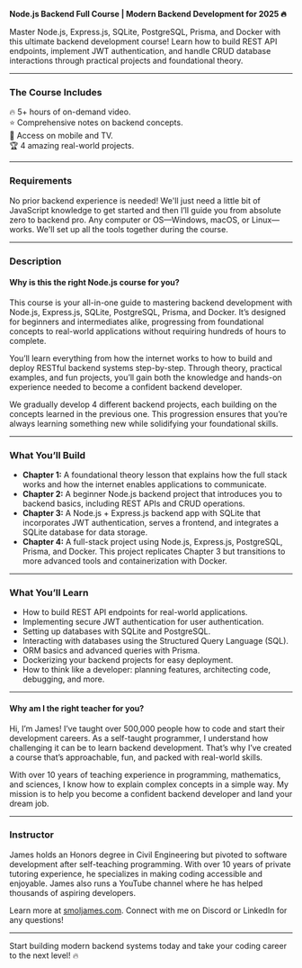 **Node.js Backend Full Course | Modern Backend Development for 2025 🔥**  

Master Node.js, Express.js, SQLite, PostgreSQL, Prisma, and Docker with this ultimate backend development course! Learn how to build REST API endpoints, implement JWT authentication, and handle CRUD database interactions through practical projects and foundational theory.  

---

### **The Course Includes**  
🔥 5+ hours of on-demand video.  
⭐️ Comprehensive notes on backend concepts.  
🧪 Access on mobile and TV.  
🏆 4 amazing real-world projects.  

---

### **Requirements**  
No prior backend experience is needed! We'll just need a little bit of JavaScript knowledge to get started and then I’ll guide you from absolute zero to backend pro. 
Any computer or OS—Windows, macOS, or Linux—works. We'll set up all the tools together during the course.  

---

### **Description**  

#### **Why is this the right Node.js course for you?**  
This course is your all-in-one guide to mastering backend development with Node.js, Express.js, SQLite, PostgreSQL, Prisma, and Docker. It’s designed for beginners and intermediates alike, progressing from foundational concepts to real-world applications without requiring hundreds of hours to complete.  

You’ll learn everything from how the internet works to how to build and deploy RESTful backend systems step-by-step. Through theory, practical examples, and fun projects, you’ll gain both the knowledge and hands-on experience needed to become a confident backend developer.  

We gradually develop 4 different backend projects, each building on the concepts learned in the previous one. This progression ensures that you’re always learning something new while solidifying your foundational skills.  

---

### **What You’ll Build**  

- **Chapter 1:** A foundational theory lesson that explains how the full stack works and how the internet enables applications to communicate.  
- **Chapter 2:** A beginner Node.js backend project that introduces you to backend basics, including REST APIs and CRUD operations.  
- **Chapter 3:** A Node.js + Express.js backend app with SQLite that incorporates JWT authentication, serves a frontend, and integrates a SQLite database for data storage.  
- **Chapter 4:** A full-stack project using Node.js, Express.js, PostgreSQL, Prisma, and Docker. This project replicates Chapter 3 but transitions to more advanced tools and containerization with Docker.  

---

### **What You’ll Learn**  
- How to build REST API endpoints for real-world applications.  
- Implementing secure JWT authentication for user authentication.  
- Setting up databases with SQLite and PostgreSQL.  
- Interacting with databases using the Structured Query Language (SQL).
- ORM basics and advanced queries with Prisma.  
- Dockerizing your backend projects for easy deployment.  
- How to think like a developer: planning features, architecting code, debugging, and more.  

---

#### **Why am I the right teacher for you?**  
Hi, I’m James! I’ve taught over 500,000 people how to code and start their development careers. As a self-taught programmer, I understand how challenging it can be to learn backend development. That’s why I’ve created a course that’s approachable, fun, and packed with real-world skills.  

With over 10 years of teaching experience in programming, mathematics, and sciences, I know how to explain complex concepts in a simple way. My mission is to help you become a confident backend developer and land your dream job.  

---

### **Instructor**  
James holds an Honors degree in Civil Engineering but pivoted to software development after self-teaching programming. With over 10 years of private tutoring experience, he specializes in making coding accessible and enjoyable. James also runs a YouTube channel where he has helped thousands of aspiring developers.  

Learn more at [smoljames.com](https://www.smoljames.com). Connect with me on Discord or LinkedIn for any questions!  

---  

Start building modern backend systems today and take your coding career to the next level! 🔥  